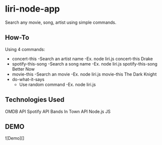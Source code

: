 # liri-node-app

Search any movie, song, artist using simple commands.

## How-To

Using 4 commands:
  - concert-this
    -Search an artist name 
    -Ex. node liri.js concert-this Drake
  - spotify-this-song
    -Search a song name
    -Ex. node liri.js spotify-this-song Better Now
  - movie-this
    -Search an movie 
    -Ex. node liri.js movie-this The Dark Knight
  - do-what-it-says
    - Use random command
    -Ex. node liri.js

## Technologies Used
  OMDB API
  Spotify API
  Bands In Town API
  Node.js
  JS

## DEMO

![Demo][]
